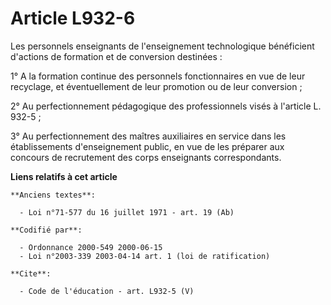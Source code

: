 # Article L932-6

Les personnels enseignants de l'enseignement technologique bénéficient d'actions de formation et de conversion destinées : 

1° A la formation continue des personnels fonctionnaires en vue de leur recyclage, et éventuellement de leur promotion ou de
leur conversion ; 

2° Au perfectionnement pédagogique des professionnels visés à l'article L. 932-5 ; 

3° Au perfectionnement des maîtres auxiliaires en service dans les établissements d'enseignement public, en vue de les
préparer aux concours de recrutement des corps enseignants correspondants.

**Liens relatifs à cet article**

	**Anciens textes**:

	  - Loi n°71-577 du 16 juillet 1971 - art. 19 (Ab)

	**Codifié par**:

	  - Ordonnance 2000-549 2000-06-15
	  - Loi n°2003-339 2003-04-14 art. 1 (loi de ratification)

	**Cite**:

	  - Code de l'éducation - art. L932-5 (V)
